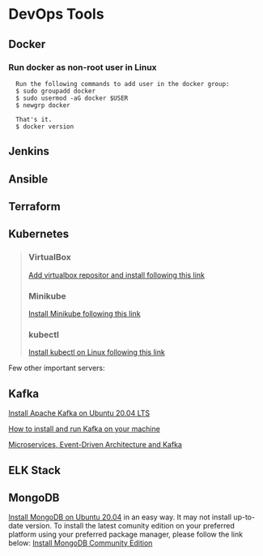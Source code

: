 # DevOps Tools

## Docker

### Run docker as non-root user in Linux
      Run the following commands to add user in the docker group:
      $ sudo groupadd docker
      $ sudo usermod -aG docker $USER
      $ newgrp docker
      
      That's it.
      $ docker version 
     

## Jenkins

## Ansible

## Terraform

## Kubernetes
<blockquote>
   
### VirtualBox
   [Add virtualbox repositor and install following this link](https://computingforgeeks.com/how-to-install-latest-virtualbox-on-ubuntu-debian/)

### Minikube
   [Install Minikube following this link](https://phoenixnap.com/kb/install-minikube-on-ubuntu)

### kubectl
   [Install kubectl on Linux following this link](https://kubernetes.io/docs/tasks/tools/install-kubectl/)

</blockquote>

Few other important servers:

## Kafka
[Install Apache Kafka on Ubuntu 20.04 LTS](https://www.fosstechnix.com/how-to-install-apache-kafka-on-ubuntu-20-04-lts/)

[How to install and run Kafka on your machine](https://www.sohamkamani.com/blog/2017/11/22/how-to-install-and-run-kafka/)

[Microservices, Event-Driven Architecture and Kafka](https://dzone.com/articles/microservices-event-driven-architecture-and-kafka)

## ELK Stack


## MongoDB
 [Install MongoDB on Ubuntu 20.04](https://linuxhint.com/install_mongodb_ubuntu_20_04/) in an easy way. It may not install up-to-date version. To install the latest comunity edition on your preferred platform using your preferred package manager, please follow the link below:
 [Install MongoDB Community Edition](https://docs.mongodb.com/manual/administration/install-community/)
